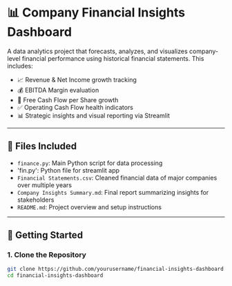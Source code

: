 # 📊 Company Financial Insights Dashboard

A data analytics project that forecasts, analyzes, and visualizes company-level financial performance using historical financial statements. This includes:

- 📈 Revenue & Net Income growth tracking  
- 💰 EBITDA Margin evaluation  
- 🔄 Free Cash Flow per Share growth  
- ✅ Operating Cash Flow health indicators  
- 📊 Strategic insights and visual reporting via Streamlit  

---

## 📁 Files Included

- `finance.py`: Main Python script for data processing
- 'fin.py': Python file for streamlit app   
- `Financial Statements.csv`: Cleaned financial data of major companies over multiple years  
- `Company Insights Summary.md`: Final report summarizing insights for stakeholders  
- `README.md`: Project overview and setup instructions  

---

## 🚀 Getting Started

### 1. Clone the Repository
```bash
git clone https://github.com/yourusername/financial-insights-dashboard.git
cd financial-insights-dashboard
